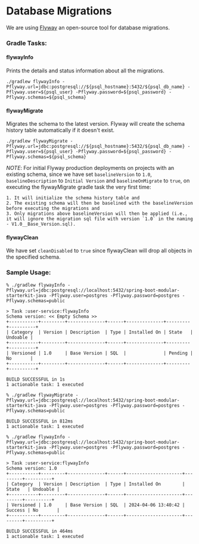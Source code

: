 # Database Migrations

We are using [Flyway](https://flywaydb.org/documentation/usage/gradle/) an open-source tool for database migrations.

### Gradle Tasks:

#### flywayInfo

Prints the details and status information about all the migrations.

  ```
  ./gradlew flywayInfo -Pflyway.url=jdbc:postgresql://${psql_hostname}:5432/${psql_db_name} -Pflyway.user=${psql_user} -Pflyway.password=${psql_password} -Pflyway.schemas=${psql_schema}
  ```

#### flywayMigrate

Migrates the schema to the latest version. Flyway will create the schema history table automatically if it doesn't exist.

  ```
  ./gradlew flywayMigrate -Pflyway.url=jdbc:postgresql://${psql_hostname}:5432/${psql_db_name} -Pflyway.user=${psql_user} -Pflyway.password=${psql_password} -Pflyway.schemas=${psql_schema}
  ```

_NOTE_: For initial Flyway production deployments on projects with an existing schema, since we have set `baselineVersion` to `1.0`, `baselineDescription` to `Initial Version` and `baselineOnMigrate` to `true`, on executing the flywayMigrate gradle task the very first time:

    1. It will initialize the schema history table and
    2. The existing schema will then be baselined with the baselineVersion before executing the migrations and
    3. Only migrations above baselineVersion will then be applied (i.e., it will ignore the migration sql file with version `1.0` in the naming - V1.0__Base_Version.sql).


#### flywayClean

We have set `cleanDisabled` to `true` since flywayClean will drop all objects in the specified schema.


### Sample Usage:

```
% ./gradlew flywayInfo -Pflyway.url=jdbc:postgresql://localhost:5432/spring-boot-modular-starterkit-java -Pflyway.user=postgres -Pflyway.password=postgres -Pflyway.schemas=public

> Task :user-service:flywayInfo
Schema version: << Empty Schema >>
+-----------+---------+--------------+------+--------------+---------+----------+
| Category  | Version | Description  | Type | Installed On | State   | Undoable |
+-----------+---------+--------------+------+--------------+---------+----------+
| Versioned | 1.0     | Base Version | SQL  |              | Pending | No       |
+-----------+---------+--------------+------+--------------+---------+----------+

BUILD SUCCESSFUL in 1s
1 actionable task: 1 executed
```

```
% ./gradlew flywayMigrate -Pflyway.url=jdbc:postgresql://localhost:5432/spring-boot-modular-starterkit-java -Pflyway.user=postgres -Pflyway.password=postgres -Pflyway.schemas=public

BUILD SUCCESSFUL in 812ms
1 actionable task: 1 executed
```

```
% ./gradlew flywayInfo -Pflyway.url=jdbc:postgresql://localhost:5432/spring-boot-modular-starterkit-java -Pflyway.user=postgres -Pflyway.password=postgres -Pflyway.schemas=public   

> Task :user-service:flywayInfo
Schema version: 1.0
+-----------+---------+--------------+------+---------------------+---------+----------+
| Category  | Version | Description  | Type | Installed On        | State   | Undoable |
+-----------+---------+--------------+------+---------------------+---------+----------+
| Versioned | 1.0     | Base Version | SQL  | 2024-04-06 13:40:42 | Success | No       |
+-----------+---------+--------------+------+---------------------+---------+----------+

BUILD SUCCESSFUL in 464ms
1 actionable task: 1 executed
```
